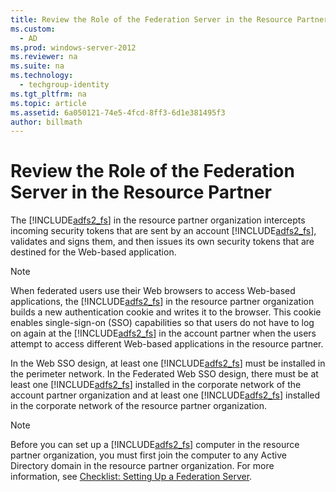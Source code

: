```yaml
---
title: Review the Role of the Federation Server in the Resource Partner
ms.custom: 
  - AD
ms.prod: windows-server-2012
ms.reviewer: na
ms.suite: na
ms.technology: 
  - techgroup-identity
ms.tgt_pltfrm: na
ms.topic: article
ms.assetid: 6a050121-74e5-4fcd-8ff3-6d1e381495f3
author: billmath
---
```

# Review the Role of the Federation Server in the Resource Partner
The [!INCLUDE[adfs2_fs](includes/adfs2_fs_md.md)] in the resource partner organization intercepts incoming security tokens that are sent by an account [!INCLUDE[adfs2_fs](includes/adfs2_fs_md.md)], validates and signs them, and then issues its own security tokens that are destined for the Web-based application.  
  
> [!NOTE]  
> When federated users use their Web browsers to access Web-based applications, the [!INCLUDE[adfs2_fs](includes/adfs2_fs_md.md)] in the resource partner organization builds a new authentication cookie and writes it to the browser. This cookie enables single-sign-on (SSO) capabilities so that users do not have to log on again at the [!INCLUDE[adfs2_fs](includes/adfs2_fs_md.md)] in the account partner when the users attempt to access different Web-based applications in the resource partner.  
  
In the Web SSO design, at least one [!INCLUDE[adfs2_fs](includes/adfs2_fs_md.md)] must be installed in the perimeter network. In the Federated Web SSO design, there must be at least one [!INCLUDE[adfs2_fs](includes/adfs2_fs_md.md)] installed in the corporate network of the account partner organization and at least one [!INCLUDE[adfs2_fs](includes/adfs2_fs_md.md)] installed in the corporate network of the resource partner organization.  
  
> [!NOTE]  
> Before you can set up a [!INCLUDE[adfs2_fs](includes/adfs2_fs_md.md)] computer in the resource partner organization, you must first join the computer to any Active Directory domain in the resource partner organization. For more information, see [Checklist: Setting Up a Federation Server](Checklist--Setting-Up-a-Federation-Server.md).  
  

